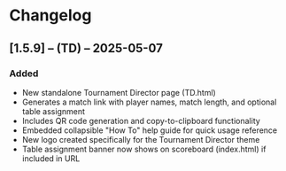 # Changelog

## [1.5.9] – (TD) – 2025-05-07

### Added
- New standalone Tournament Director page (TD.html)
- Generates a match link with player names, match length, and optional table assignment
- Includes QR code generation and copy-to-clipboard functionality
- Embedded collapsible "How To" help guide for quick usage reference
- New logo created specifically for the Tournament Director theme
- Table assignment banner now shows on scoreboard (index.html) if included in URL

